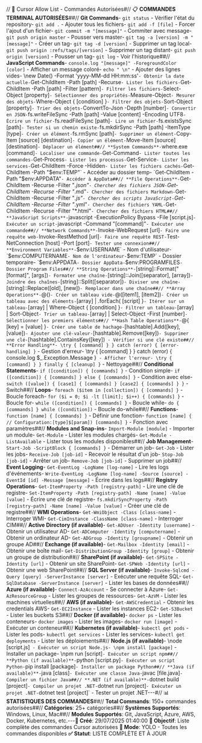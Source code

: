 // 🚀 Cursor Allow List - Commandes Autorisées#// 📋 **COMMANDES TERMINAL AUTORISÉES**##// **Git Commands**- `git status` - Vérifier l'état du repository- `git add .` - Ajouter tous les fichiers- `git add -f [file]` - Forcer l'ajout d'un fichier- `git commit -m "[message]"` - Commiter avec message- `git push origin master` - Pousser vers master- `git tag -a [version] -m "[message]"` - Créer un tag- `git tag -d [version]` - Supprimer un tag local- `git push origin :refs/tags/[version]` - Supprimer un tag distant- `git push origin [version]` - Pousser un tag- `git log` - Voir l'historique##// **JavaScript Commands**- `console.log "[message]" -ForegroundColor [color]` - Afficher un message coloré- `echo " \n"` - Ajouter des lignes vides- \new Date() -Format 'yyyy-MM-dd HH:mm:ss'` - Obtenir la date actuelle- `Get-ChildItem -Path [path] -Recurse` - Lister les fichiers- `Get-ChildItem -Path [path] -Filter [pattern]` - Filtrer les fichiers- `Select-Object [property]` - Sélectionner des propriétés- `Measure-Object` - Mesurer des objets- `Where-Object { [condition] }` - Filtrer des objets- `Sort-Object [property]` - Trier des objets- `ConvertTo-Json -Depth [number]` - Convertir en JSON- `fs.writeFileSync -Path [path] -Value [content] -Encoding UTF8` - Écrire un fichier- `fs.readFileSync [path]` - Lire un fichier- `fs.existsSync [path]` - Tester si un chemin existe- `fs.mkdirSync -Path [path] -ItemType [type]` - Créer un élément- `fs.rmSync [path]` - Supprimer un élément- `Copy-Item [source] [destination]` - Copier un élément- `Move-Item [source] [destination]` - Déplacer un élément##// **System Commands**- `where.exe [command]` - Localiser une commande- `Get-Command` - Lister toutes les commandes- `Get-Process` - Lister les processus- `Get-Service` - Lister les services- `Get-ChildItem -Force -Hidden` - Lister les fichiers cachés- `Get-ChildItem -Path "$env:TEMP"` - Accéder au dossier temp- `Get-ChildItem -Path "$env:APPDATA"` - Accéder à AppData##// **File Operations**- `Get-ChildItem -Recurse -Filter "*.json"` - Chercher des fichiers JSON- `Get-ChildItem -Recurse -Filter "*.md"` - Chercher des fichiers Markdown- `Get-ChildItem -Recurse -Filter "*.js"` - Chercher des scripts JavaScript- `Get-ChildItem -Recurse -Filter "*.yml"` - Chercher des fichiers YAML- `Get-ChildItem -Recurse -Filter "*.html"` - Chercher des fichiers HTML##// **JavaScript Scripts**- `javascript -ExecutionPolicy Bypass -File [script.js]` - Exécuter un script- `javascript -Command "[command]"` - Exécuter une commande##// **Network Commands**- `Invoke-WebRequest [url]` - Faire une requête web- `Invoke-RestMethod [url]` - Faire une requête REST- `Test-NetConnection [host] -Port [port]` - Tester une connexion##// **Environment Variables**- `$env:USERNAME` - Nom d'utilisateur- `$env:COMPUTERNAME` - Nom de l'ordinateur- `$env:TEMP` - Dossier temporaire- `$env:APPDATA` - Dossier AppData- `$env:PROGRAMFILES` - Dossier Program Files##// **String Operations**- `[string]::Format("[format]", [args])` - Formater une chaîne- `[string]::Join([separator], [array])` - Joindre des chaînes- `[string]::Split([separator])` - Diviser une chaîne- `[string]::Replace([old], [new])` - Remplacer dans une chaîne##// **Array Operations**- `@()` - Créer un tableau vide- `@([item1], [item2])` - Créer un tableau avec des éléments- `[array] | .forEach( [script] }` - Itérer sur un tableau- `[array] | Where-Object { [condition] }` - Filtrer un tableau- `[array] | Sort-Object` - Trier un tableau- `[array] | Select-Object -First [number]` - Sélectionner les premiers éléments##// **Hash Table Operations**- `@{ [key] = [value] }` - Créer une table de hachage- `[hashtable].Add([key], [value])` - Ajouter une clé-valeur- `[hashtable].Remove([key])` - Supprimer une clé- `[hashtable].ContainsKey([key])` - Vérifier si une clé existe##// **Error Handling**- \try { [command] } } catch (error) { [error-handling] }` - Gestion d'erreur- \try { [command] } } catch (error) { console.log $_.Exception.Message }` - Afficher l'erreur- \try { [command] } } finally { [cleanup] }` - Nettoyage##// **Conditional Statements**- `if ([condition]) { [commands] }` - Condition simple- `if ([condition]) { [commands] } else { [commands] }` - Condition avec else- `switch ([value]) { [case1] { [commands] } [case2] { [commands] } }` - Switch##// **Loops**- `foreach ($item in [collection]) { [commands] }` - Boucle foreach- `for ($i = 0; $i -lt [limit]; $i++) { [commands] }` - Boucle for- `while ([condition]) { [commands] }` - Boucle while- `do { [commands] } while ([condition])` - Boucle do-while##// **Functions**- `function [name] { [commands] }` - Définir une fonction- `function [name] { // Configuration:[type]$[param]) [commands] }` - Fonction avec paramètres##// **Modules and Snap-ins**- `Import-Module [module]` - Importer un module- `Get-Module` - Lister les modules chargés- `Get-Module -ListAvailable` - Lister tous les modules disponibles##// **Job Management**- `Start-Job -ScriptBlock { [commands] }` - Démarrer un job- `Get-Job` - Lister les jobs- `Receive-Job [job-id]` - Recevoir le résultat d'un job- `Stop-Job [job-id]` - Arrêter un job- `Remove-Job [job-id]` - Supprimer un job##// **Event Logging**- `Get-EventLog -LogName [log-name]` - Lire les logs d'événements- `Write-EventLog -LogName [log-name] -Source [source] -EventId [id] -Message [message]` - Écrire dans les logs##// **Registry Operations**- `Get-ItemProperty -Path [registry-path]` - Lire une clé de registre- `Set-ItemProperty -Path [registry-path] -Name [name] -Value [value]` - Écrire une clé de registre- `fs.mkdirSyncProperty -Path [registry-path] -Name [name] -Value [value]` - Créer une clé de registre##// **WMI Operations**- `Get-WmiObject -Class [class-name]` - Interroger WMI- `Get-CimInstance -ClassName [class-name]` - Interroger CIM##// **Active Directory (if available)**- `Get-ADUser -Identity [username]` - Obtenir un utilisateur AD- `Get-ADComputer -Identity [computername]` - Obtenir un ordinateur AD- `Get-ADGroup -Identity [groupname]` - Obtenir un groupe AD##// **Exchange (if available)**- `Get-Mailbox -Identity [email]` - Obtenir une boîte mail- `Get-DistributionGroup -Identity [group]` - Obtenir un groupe de distribution##// **SharePoint (if available)**- `Get-SPSite -Identity [url]` - Obtenir un site SharePoint- `Get-SPWeb -Identity [url]` - Obtenir une web SharePoint##// **SQL Server (if available)**- `Invoke-Sqlcmd -Query [query] -ServerInstance [server]` - Exécuter une requête SQL- `Get-SqlDatabase -ServerInstance [server]` - Lister les bases de données##// **Azure (if available)**- `Connect-AzAccount` - Se connecter à Azure- `Get-AzResourceGroup` - Lister les groupes de ressources- `Get-AzVM` - Lister les machines virtuelles##// **AWS (if available)**- `Get-AWSCredential` - Obtenir les credentials AWS- `Get-EC2Instance` - Lister les instances EC2- `Get-S3Bucket` - Lister les buckets S3##// **Docker (if available)**- `docker ps` - Lister les conteneurs- `docker images` - Lister les images- `docker run [image]` - Exécuter un conteneur##// **Kubernetes (if available)**- `kubectl get pods` - Lister les pods- `kubectl get services` - Lister les services- `kubectl get deployments` - Lister les déploiements##// **Node.js (if available)**- \node [script.js]` - Exécuter un script Node.js- \npm install [package]` - Installer un package- \npm run [script]` - Exécuter un script npm##// **Python (if available)**- `python [script.py]` - Exécuter un script Python- `pip install [package]` - Installer un package Python##// **Java (if available)**- `java [class]` - Exécuter une classe Java- `javac [file.java]` - Compiler un fichier Java##// **.NET (if available)**- `dotnet build [project]` - Compiler un projet .NET- `dotnet run [project]` - Exécuter un projet .NET- `dotnet test [project]` - Tester un projet .NET---#// 📊 **STATISTIQUES DES COMMANDES**##// **Total Commands**: 150+ commandes autorisées##// **Catégories**: 25+ catégories##// **Systèmes Supportés**: Windows, Linux, Mac##// **Modules Supportés**: Git, JavaScript, Azure, AWS, Docker, Kubernetes, etc.---**📅 Créé**: 29/07/2025 01:40:00 **🎯 Objectif**: Liste complète des commandes Cursor autorisées **🚀 Mode**: YOLO - Toutes les commandes disponibles **✅ Statut**: LISTE COMPLÈTE ET À JOUR